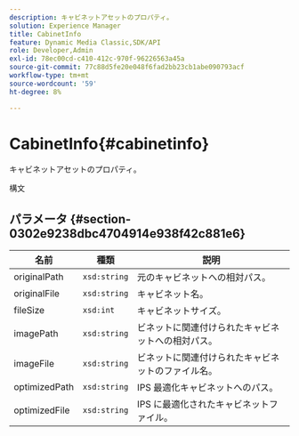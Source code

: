 ```yaml
---
description: キャビネットアセットのプロパティ。
solution: Experience Manager
title: CabinetInfo
feature: Dynamic Media Classic,SDK/API
role: Developer,Admin
exl-id: 78ec00cd-c410-412c-970f-96226563a45a
source-git-commit: 77c88d5fe20e048f6fad2bb23cb1abe090793acf
workflow-type: tm+mt
source-wordcount: '59'
ht-degree: 8%

---
```


# CabinetInfo{#cabinetinfo}

キャビネットアセットのプロパティ。

構文

## パラメータ {#section-0302e9238dbc4704914e938f42c881e6}

| 名前 | 種類 | 説明 |
|---|---|---|
| originalPath | `xsd:string` | 元のキャビネットへの相対パス。 |
| originalFile | `xsd:string` | キャビネット名。 |
| fileSize | `xsd:int` | キャビネットサイズ。 |
| imagePath | `xsd:string` | ビネットに関連付けられたキャビネットへの相対パス。 |
| imageFile | `xsd:string` | ビネットに関連付けられたキャビネットのファイル名。 |
| optimizedPath | `xsd:string` | IPS 最適化キャビネットへのパス。 |
| optimizedFile | `xsd:string` | IPS に最適化されたキャビネットファイル。 |
